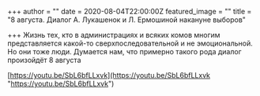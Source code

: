 +++
author = ""
date = 2020-08-04T22:00:00Z
featured_image = ""
title = "8 августа. Диалог А. Лукашенок и Л. Ермошиной накануне выборов"

+++
Жизнь тех, кто в администрациях и всяких комов многим представляется какой-то сверхпоследовательной и не эмоциональной. Но они тоже люди. Думается нам, что примерно такого рода диалог произойдёт 8 августа

[https://youtu.be/SbL6bfLLxvk](https://youtu.be/SbL6bfLLxvk "https://youtu.be/SbL6bfLLxvk")